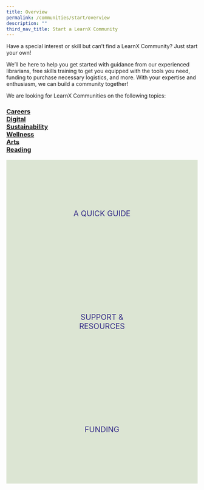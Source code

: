```yaml
---
title: Overview
permalink: /communities/start/overview
description: ""
third_nav_title: Start a LearnX Community
---
```

<style type="text/css">
/* Click Box */
.clickbox { display: block; position: relative; width: 100%; padding-bottom: 56.25%; background-color: transparent; }
.clickbox span { padding: .5rem; }
.clickbox a { position: absolute; display: flex; width: 100%; height: 100%; align-items: center; justify-content: center; font-size: 1.25rem; text-align: center; text-decoration: none; text-transform: uppercase; }
.clickbox a:focus,
.clickbox a:hover { text-decoration: none; }

/* Generic */
.clickbox.is-generic { background-color: #dce5d3; color: #322987; }
.clickbox.is-generic a { color: #322987; }
.clickbox.is-generic a:focus,
.clickbox.is-generic a:hover { background-color: #322987; color: #dce5d3; }
</style>
Have a special interest or skill but can’t find a LearnX Community? Just start your own!

We’ll be here to help you get started with guidance from our experienced librarians, free skills training to get you equipped with the tools you need, funding to purchase necessary logistics, and more. With your expertise and enthusiasm, we can build a community together!

We are looking for LearnX Communities on the following topics:

### **[Careers](/communities/join/careers-communities)<br>[Digital](/communities/join/digital-communities)<br>[Sustainability](/communities/join/sustainability-communities)<br>[Wellness](/communities/join/wellness-communities)<br>[Arts](/communities/join/arts-communities)<br>[Reading](/communities/join/reading-communities)**

<div class="row is-multiline margin--top--lg">
  <div class="col is-one-third">
    <div class="clickbox is-generic">
      <a href="/communities/start/quick-guide">
        <span>A Quick Guide</span>
      </a>
    </div>
  </div>
  <div class="col is-one-third">
    <div class="clickbox is-generic">
      <a href="/communities/start/support-resources">
        <span>Support &<br>Resources</span>
      </a>
    </div>
  </div>
  <div class="col is-one-third">
    <div class="clickbox is-generic">
      <a href="/communities/start/funding">
        <span>Funding</span>
      </a>
    </div>
  </div>
</div>